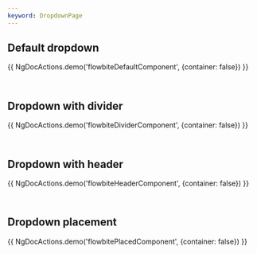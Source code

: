 ```yaml
---
keyword: DropdownPage
---
```


## Default dropdown

{{ NgDocActions.demo('flowbiteDefaultComponent', {container: false}) }}

```html file="./default.component.ts"#L10-L14 group="default" name="html"

```

```typescript file="./default.component.ts"#L1-L1 group="default" name="typescript"

```

## Dropdown with divider

{{ NgDocActions.demo('flowbiteDividerComponent', {container: false}) }}

```html file="./divider.component.ts"#L10-L15 group="divider" name="html"

```

```typescript file="./divider.component.ts"#L1-L1 group="divider" name="typescript"

```

## Dropdown with header

{{ NgDocActions.demo('flowbiteHeaderComponent', {container: false}) }}

```html file="./header.component.ts"#L10-L15 group="header" name="html"

```

```typescript file="./header.component.ts"#L1-L1 group="header" name="typescript"

```

## Dropdown placement

{{ NgDocActions.demo('flowbitePlacedComponent', {container: false}) }}

```html file="./placed.component.ts"#L10-L30 group="placed" name="html"

```

```typescript file="./placed.component.ts"#L1-L1 group="placed" name="typescript"

```
